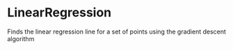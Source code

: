 # LinearRegression
Finds the linear regression line for a set of points using the gradient descent algorithm
